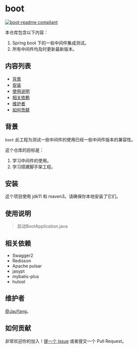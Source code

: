 # boot
[![boot-readme compliant](https://img.shields.io/badge/boot-standard-brightgreen.svg?style=flat-square)](https://github.com/RichardLitt/standard-readme)

本仓库包含以下内容：

1. Spring boot 下的一些中间件集成测试。
2. 所有中间件均及时更新最新版本。

## 内容列表

- [背景](#背景)
- [安装](#安装)
- [使用说明](#使用说明)
- [相关依赖](#相关依赖)
- [维护者](#维护者)
- [如何贡献](#如何贡献)

## 背景

`boot` 此工程为测试一些中间件的使用已经一些中间件版本的兼容性。

这个仓库的目标是：

1. 学习中间件的使用。
2. 学习搭建脚手架工程。

## 安装

这个项目使用 jdk11 和 maven3。请确保你本地安装了它们。


## 使用说明

> 启动BootApplication.java

## 相关依赖

- Swagger2
- Redisson
- Apache pulsar
- jasypt
- mybatis-plus
- hutool

## 维护者

[@JauYang](https://github.com/JauYang)。

## 如何贡献

非常欢迎你的加入！[提一个 Issue](https://github.com/JauYang/boot/issues/new) 或者提交一个 Pull Request。
